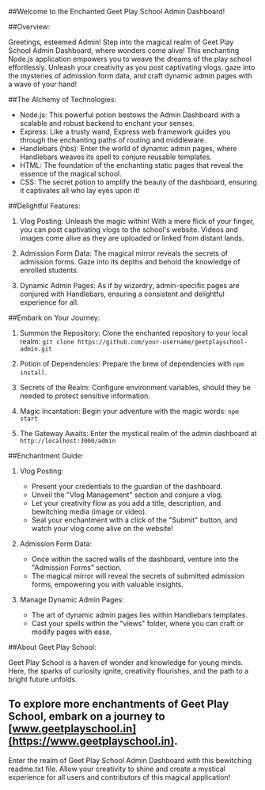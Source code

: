 ##Welcome to the Enchanted Geet Play School Admin Dashboard!

##Overview:

Greetings, esteemed Admin! Step into the magical realm of Geet Play School Admin Dashboard, where wonders come alive! This enchanting Node.js application empowers you to weave the dreams of the play school effortlessly. Unleash your creativity as you post captivating vlogs, gaze into the mysteries of admission form data, and craft dynamic admin pages with a wave of your hand!

##The Alchemy of Technologies:

- Node.js: This powerful potion bestows the Admin Dashboard with a scalable and robust backend to enchant your senses.
- Express: Like a trusty wand, Express web framework guides you through the enchanting paths of routing and middleware.
- Handlebars (hbs): Enter the world of dynamic admin pages, where Handlebars weaves its spell to conjure reusable templates.
- HTML: The foundation of the enchanting static pages that reveal the essence of the magical school.
- CSS: The secret potion to amplify the beauty of the dashboard, ensuring it captivates all who lay eyes upon it!

##Delightful Features:

1. Vlog Posting: Unleash the magic within! With a mere flick of your finger, you can post captivating vlogs to the school's website. Videos and images come alive as they are uploaded or linked from distant lands.

2. Admission Form Data: The magical mirror reveals the secrets of admission forms. Gaze into its depths and behold the knowledge of enrolled students.

3. Dynamic Admin Pages: As if by wizardry, admin-specific pages are conjured with Handlebars, ensuring a consistent and delightful experience for all.

##Embark on Your Journey:

1. Summon the Repository: Clone the enchanted repository to your local realm: `git clone https://github.com/your-username/geetplayschool-admin.git`

2. Potion of Dependencies: Prepare the brew of dependencies with `npm install`.

3. Secrets of the Realm: Configure environment variables, should they be needed to protect sensitive information.

4. Magic Incantation: Begin your adventure with the magic words: `npm start`

5. The Gateway Awaits: Enter the mystical realm of the admin dashboard at `http://localhost:3000/admin`

##Enchantment Guide:

1. Vlog Posting:
   - Present your credentials to the guardian of the dashboard.
   - Unveil the "Vlog Management" section and conjure a vlog.
   - Let your creativity flow as you add a title, description, and bewitching media (image or video).
   - Seal your enchantment with a click of the "Submit" button, and watch your vlog come alive on the website!

2. Admission Form Data:
   - Once within the sacred walls of the dashboard, venture into the "Admission Forms" section.
   - The magical mirror will reveal the secrets of submitted admission forms, empowering you with valuable insights.

3. Manage Dynamic Admin Pages:
   - The art of dynamic admin pages lies within Handlebars templates.
   - Cast your spells within the "views" folder, where you can craft or modify pages with ease.


##About Geet Play School:

Geet Play School is a haven of wonder and knowledge for young minds. Here, the sparks of curiosity ignite, creativity flourishes, and the path to a bright future unfolds.

To explore more enchantments of Geet Play School, embark on a journey to [www.geetplayschool.in](https://www.geetplayschool.in).
---

Enter the realm of Geet Play School Admin Dashboard with this bewitching readme.txt file. Allow your creativity to shine and create a mystical experience for all users and contributors of this magical application!

